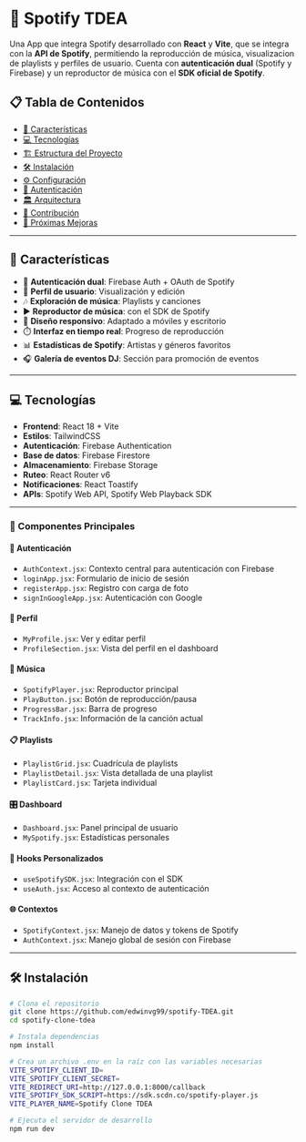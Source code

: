 # 🎵 Spotify TDEA

Una App que integra Spotify desarrollado con **React** y **Vite**, que se integra con la **API de Spotify**, permitiendo la reproducción de música, visualizacion de playlists y perfiles de usuario. Cuenta con **autenticación dual** (Spotify y Firebase) y un reproductor de música con el **SDK oficial de Spotify**.



## 📋 Tabla de Contenidos

- [🚀 Características](#-características)
- [💻 Tecnologías](#-tecnologías)
- [🏗️ Estructura del Proyecto](#️-estructura-del-proyecto)
- [🛠️ Instalación](#️-instalación)
- [⚙️ Configuración](#️-configuración)
- [🔐 Autenticación](#-autenticación)
- [🏛️ Arquitectura](#️-arquitectura)
- [👥 Contribución](#-contribución)
- [🔮 Próximas Mejoras](#-próximas-mejoras)

---

## 🚀 Características

- 🔐 **Autenticación dual**: Firebase Auth + OAuth de Spotify  
- 👤 **Perfil de usuario**: Visualización y edición  
- 🎶 **Exploración de música**: Playlists y canciones  
- ▶️ **Reproductor de música**: con el SDK de Spotify  
- 📱 **Diseño responsivo**: Adaptado a móviles y escritorio  
- ⏱️ **Interfaz en tiempo real**: Progreso de reproducción  
- 📊 **Estadísticas de Spotify**: Artistas y géneros favoritos  
- 🎧 **Galería de eventos DJ**: Sección para promoción de eventos  

---

## 💻 Tecnologías

- **Frontend**: React 18 + Vite  
- **Estilos**: TailwindCSS  
- **Autenticación**: Firebase Authentication  
- **Base de datos**: Firebase Firestore  
- **Almacenamiento**: Firebase Storage  
- **Ruteo**: React Router v6  
- **Notificaciones**: React Toastify  
- **APIs**: Spotify Web API, Spotify Web Playback SDK  

---


### 📁 Componentes Principales

#### 🔐 Autenticación
- `AuthContext.jsx`: Contexto central para autenticación con Firebase  
- `loginApp.jsx`: Formulario de inicio de sesión  
- `registerApp.jsx`: Registro con carga de foto  
- `signInGoogleApp.jsx`: Autenticación con Google  

#### 👤 Perfil
- `MyProfile.jsx`: Ver y editar perfil  
- `ProfileSection.jsx`: Vista del perfil en el dashboard  

#### 🎵 Música
- `SpotifyPlayer.jsx`: Reproductor principal  
- `PlayButton.jsx`: Botón de reproducción/pausa  
- `ProgressBar.jsx`: Barra de progreso  
- `TrackInfo.jsx`: Información de la canción actual  

#### 📋 Playlists
- `PlaylistGrid.jsx`: Cuadrícula de playlists  
- `PlaylistDetail.jsx`: Vista detallada de una playlist  
- `PlaylistCard.jsx`: Tarjeta individual  

#### 🎛️ Dashboard
- `Dashboard.jsx`: Panel principal de usuario  
- `MySpotify.jsx`: Estadísticas personales  

#### 🎣 Hooks Personalizados
- `useSpotifySDK.jsx`: Integración con el SDK  
- `useAuth.jsx`: Acceso al contexto de autenticación  

#### 🌐 Contextos
- `SpotifyContext.jsx`: Manejo de datos y tokens de Spotify  
- `AuthContext.jsx`: Manejo global de sesión con Firebase  

---

## 🛠️ Instalación

```bash
# Clona el repositorio
git clone https://github.com/edwinvg99/spotify-TDEA.git
cd spotify-clone-tdea

# Instala dependencias
npm install

# Crea un archivo .env en la raíz con las variables necesarias
VITE_SPOTIFY_CLIENT_ID=
VITE_SPOTIFY_CLIENT_SECRET=
VITE_REDIRECT_URI=http://127.0.0.1:8000/callback
VITE_SPOTIFY_SDK_SCRIPT=https://sdk.scdn.co/spotify-player.js
VITE_PLAYER_NAME=Spotify Clone TDEA

# Ejecuta el servidor de desarrollo
npm run dev
